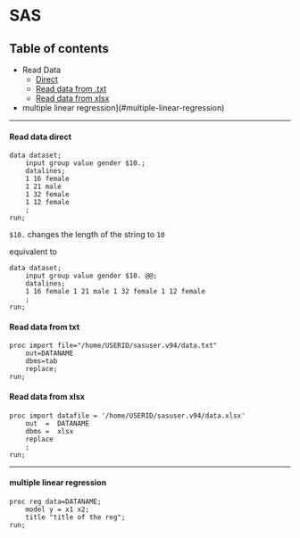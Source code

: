 # SAS
## Table of contents
* Read Data
    * [Direct](#read-data-direct)
    * [Read data from .txt](#read-data-from-txt)
    * [Read data from xlsx](#read-data-from-xlsx)
* multiple linear regression](#multiple-linear-regression)
___

#### Read data direct
```
data dataset;
	input group value gender $10.;
	datalines;
	1 16 female
	1 21 male
	1 32 female
	1 12 female
	; 
run;
```
`$10.` changes the length of the string to `10`

equivalent to
```
data dataset;
	input group value gender $10. @@;
	datalines;   
	1 16 female 1 21 male 1 32 female 1 12 female
	; 
run;
```

#### Read data from txt
```
proc import file="/home/USERID/sasuser.v94/data.txt"
    out=DATANAME
    dbms=tab
    replace;
run;
```

#### Read data from xlsx
```
proc import datafile = '/home/USERID/sasuser.v94/data.xlsx'
	out  =  DATANAME
	dbms =  xlsx
	replace
	;
run;
```
___

#### multiple linear regression
```
proc reg data=DATANAME;
	model y = x1 x2;
	title "title of the reg";
run;

```

